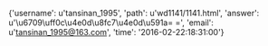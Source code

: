 {'username': u'tansinan_1995', 'path': u'wd1141/1141.html', 'answer': u'\u6709\uff0c\u4e0d\u8fc7\u4e0d\u591a= =', 'email': u'tansinan_1995@163.com', 'time': '2016-02-22:18:31:00'}
